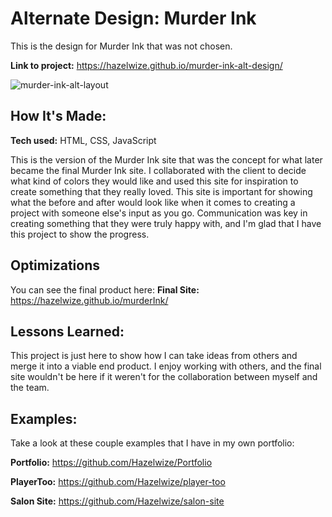 # Alternate Design: Murder Ink

This is the design for Murder Ink that was not chosen.

**Link to project:** https://hazelwize.github.io/murder-ink-alt-design/

![murder-ink-alt-layout](https://user-images.githubusercontent.com/97214996/179377966-2df8bafe-d90b-4557-94d8-367224794119.png)

## How It's Made:

**Tech used:** HTML, CSS, JavaScript

This is the version of the Murder Ink site that was the concept for what later became the final Murder Ink site. I collaborated with the client to decide what kind of colors they would like and used this site for inspiration to create something that they really loved. This site is important for showing what the before and after would look like when it comes to creating a project with someone else's input as you go. Communication was key in creating something that they were truly happy with, and I'm glad that I have this project to show the progress.

## Optimizations

You can see the final product here: **Final Site:** https://hazelwize.github.io/murderInk/

## Lessons Learned:

This project is just here to show how I can take ideas from others and merge it into a viable end product. I enjoy working with others, and the final site wouldn't be here if it weren't for the collaboration between myself and the team. 

## Examples:
Take a look at these couple examples that I have in my own portfolio:

**Portfolio:** https://github.com/Hazelwize/Portfolio

**PlayerToo:** https://github.com/Hazelwize/player-too

**Salon Site:** https://github.com/Hazelwize/salon-site




